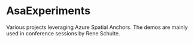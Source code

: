 # AsaExperiments
Various projects leveraging Azure Spatial Anchors. The demos are mainly used in conference sessions by Rene Schulte. 
